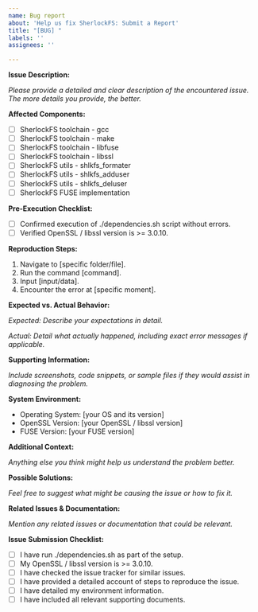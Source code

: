```yaml
---
name: Bug report
about: 'Help us fix SherlockFS: Submit a Report'
title: "[BUG] "
labels: ''
assignees: ''

---
```


**Issue Description:**

*Please provide a detailed and clear description of the encountered issue. The more details you provide, the better.*

**Affected Components:**

- [ ] SherlockFS toolchain - gcc
- [ ] SherlockFS toolchain - make
- [ ] SherlockFS toolchain - libfuse
- [ ] SherlockFS toolchain - libssl
- [ ] SherlockFS utils - shlkfs_formater
- [ ] SherlockFS utils - shlkfs_adduser
- [ ] SherlockFS utils - shlkfs_deluser
- [ ] SherlockFS FUSE implementation

**Pre-Execution Checklist:**

- [ ] Confirmed execution of ./dependencies.sh script without errors.
- [ ] Verified OpenSSL / libssl version is >= 3.0.10.

**Reproduction Steps:**

1. Navigate to [specific folder/file].
2. Run the command [command].
3. Input [input/data].
4. Encounter the error at [specific moment].

**Expected vs. Actual Behavior:**

*Expected:* 
*Describe your expectations in detail.*

*Actual:* 
*Detail what actually happened, including exact error messages if applicable.*

**Supporting Information:**

*Include screenshots, code snippets, or sample files if they would assist in diagnosing the problem.*

**System Environment:**

- Operating System: [your OS and its version]
- OpenSSL Version: [your OpenSSL / libssl version]
- FUSE Version: [your FUSE version]

**Additional Context:**

*Anything else you think might help us understand the problem better.*

**Possible Solutions:**

*Feel free to suggest what might be causing the issue or how to fix it.*

**Related Issues & Documentation:**

*Mention any related issues or documentation that could be relevant.*

**Issue Submission Checklist:**

- [ ] I have run ./dependencies.sh as part of the setup.
- [ ] My OpenSSL / libssl version is >= 3.0.10.
- [ ] I have checked the issue tracker for similar issues.
- [ ] I have provided a detailed account of steps to reproduce the issue.
- [ ] I have detailed my environment information.
- [ ] I have included all relevant supporting documents.
